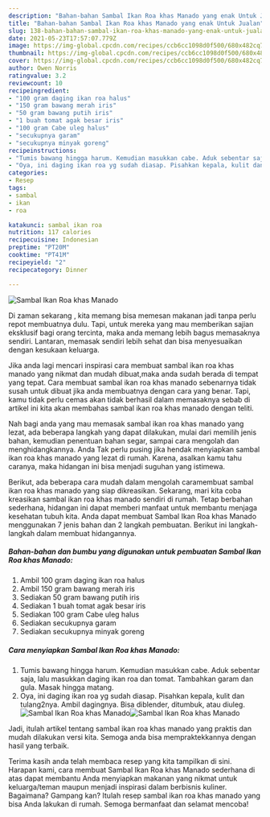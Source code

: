 ```yaml
---
description: "Bahan-bahan Sambal Ikan Roa khas Manado yang enak Untuk Jualan"
title: "Bahan-bahan Sambal Ikan Roa khas Manado yang enak Untuk Jualan"
slug: 138-bahan-bahan-sambal-ikan-roa-khas-manado-yang-enak-untuk-jualan
date: 2021-05-23T17:57:07.779Z
image: https://img-global.cpcdn.com/recipes/ccb6cc1098d0f500/680x482cq70/sambal-ikan-roa-khas-manado-foto-resep-utama.jpg
thumbnail: https://img-global.cpcdn.com/recipes/ccb6cc1098d0f500/680x482cq70/sambal-ikan-roa-khas-manado-foto-resep-utama.jpg
cover: https://img-global.cpcdn.com/recipes/ccb6cc1098d0f500/680x482cq70/sambal-ikan-roa-khas-manado-foto-resep-utama.jpg
author: Owen Norris
ratingvalue: 3.2
reviewcount: 10
recipeingredient:
- "100 gram daging ikan roa halus"
- "150 gram bawang merah iris"
- "50 gram bawang putih iris"
- "1 buah tomat agak besar iris"
- "100 gram Cabe uleg halus"
- "secukupnya garam"
- "secukupnya minyak goreng"
recipeinstructions:
- "Tumis bawang hingga harum. Kemudian masukkan cabe. Aduk sebentar saja, lalu masukkan daging ikan roa dan tomat. Tambahkan garam dan gula. Masak hingga matang."
- "Oya, ini daging ikan roa yg sudah diasap. Pisahkan kepala, kulit dan tulang2nya. Ambil dagingnya. Bisa diblender, ditumbuk, atau diuleg."
categories:
- Resep
tags:
- sambal
- ikan
- roa

katakunci: sambal ikan roa 
nutrition: 117 calories
recipecuisine: Indonesian
preptime: "PT20M"
cooktime: "PT41M"
recipeyield: "2"
recipecategory: Dinner

---
```



![Sambal Ikan Roa khas Manado](https://img-global.cpcdn.com/recipes/ccb6cc1098d0f500/680x482cq70/sambal-ikan-roa-khas-manado-foto-resep-utama.jpg)

Di zaman  sekarang , kita memang bisa memesan makanan jadi tanpa perlu repot membuatnya dulu. Tapi, untuk mereka yang mau memberikan sajian eksklusif bagi orang tercinta, maka anda memang lebih bagus memasaknya sendiri. Lantaran, memasak sendiri lebih sehat dan bisa menyesuaikan dengan kesukaan keluarga.

Jika anda lagi mencari inspirasi cara membuat sambal ikan roa khas manado yang nikmat dan mudah dibuat,maka anda sudah berada di tempat yang tepat. Cara membuat sambal ikan roa khas manado  sebenarnya tidak susah untuk dibuat jika anda membuatnya dengan cara yang benar. Tapi, kamu tidak perlu cemas akan tidak berhasil dalam memasaknya 
sebab di artikel ini kita akan membahas sambal ikan roa khas manado dengan teliti.  



Nah bagi anda yang mau memasak sambal ikan roa khas manado yang lezat, ada beberapa langkah yang dapat dilakukan, mulai dari memilih jenis bahan, kemudian penentuan bahan segar, sampai cara mengolah dan menghidangkannya. Anda Tak perlu pusing jika hendak menyiapkan sambal ikan roa khas manado yang lezat di rumah. Karena, asalkan kamu  tahu caranya, maka hidangan ini bisa menjadi suguhan yang istimewa.

Berikut, ada beberapa cara mudah dalam mengolah caramembuat sambal ikan roa khas manado yang siap dikreasikan. Sekarang, mari kita coba kreasikan sambal ikan roa khas manado sendiri di rumah. Tetap berbahan sederhana, hidangan ini dapat memberi manfaat untuk membantu menjaga kesehatan tubuh kita. Anda dapat membuat Sambal Ikan Roa khas Manado menggunakan 7 jenis bahan dan 2 langkah pembuatan. Berikut ini langkah-langkah dalam membuat hidangannya.

<!--inarticleads1-->

##### Bahan-bahan dan bumbu yang digunakan untuk pembuatan Sambal Ikan Roa khas Manado:

1. Ambil 100 gram daging ikan roa halus
1. Ambil 150 gram bawang merah iris
1. Sediakan 50 gram bawang putih iris
1. Sediakan 1 buah tomat agak besar iris
1. Sediakan 100 gram Cabe uleg halus
1. Sediakan secukupnya garam
1. Sediakan secukupnya minyak goreng




<!--inarticleads2-->

##### Cara menyiapkan Sambal Ikan Roa khas Manado:

1. Tumis bawang hingga harum. Kemudian masukkan cabe. Aduk sebentar saja, lalu masukkan daging ikan roa dan tomat. Tambahkan garam dan gula. Masak hingga matang.
1. Oya, ini daging ikan roa yg sudah diasap. Pisahkan kepala, kulit dan tulang2nya. Ambil dagingnya. Bisa diblender, ditumbuk, atau diuleg.
<img src="https://img-global.cpcdn.com/steps/e501a094425b967b/160x128cq70/sambal-ikan-roa-khas-manado-langkah-memasak-2-foto.jpg" alt="Sambal Ikan Roa khas Manado"><img src="https://img-global.cpcdn.com/steps/ad61ac34ac0ab8ff/160x128cq70/sambal-ikan-roa-khas-manado-langkah-memasak-2-foto.jpg" alt="Sambal Ikan Roa khas Manado">



Jadi, itulah artikel tentang  sambal ikan roa khas manado  yang praktis dan mudah dilakukan versi kita. Semoga anda bisa mempraktekkannya dengan hasil yang terbaik. 

Terima kasih anda telah membaca resep yang kita tampilkan di sini. Harapan kami, cara membuat  Sambal Ikan Roa khas Manado sederhana di atas dapat membantu Anda menyiapkan makanan yang nikmat untuk keluarga/teman maupun menjadi inspirasi dalam berbisnis kuliner. Bagaimana? Gampang kan? Itulah resep sambal ikan roa khas manado yang bisa Anda lakukan di rumah. Semoga bermanfaat dan selamat mencoba!

